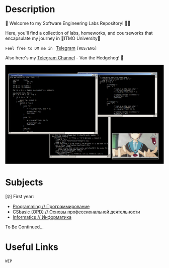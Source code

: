 # Description
🚀 Welcome to my Software Engineering Labs Repository! 🧑‍💻

Here, you'll find a collection of labs, homeworks, and courseworks that encapsulate my journey in 🌈ITMO University🌈

`Feel free to DM me in ` [Telegram](https://t.me/vaneshik) `[RUS/ENG]`

Also here's my [Telegram Channel](https://t.me/+sTL8GeG882VhNDMy) - Van the Hedgehog! 🦔 

![meow](.utils/yuki_nagato.gif)

# Subjects
[🤓] First year:
* [Programming // Программирование](https://github.com/Vaneshik/VT-Labs/tree/main/java)
* [CSbasic (OPD) // Основы профессиональной деятельности](https://github.com/Vaneshik/VT-Labs/tree/main/csbasic)
* [Informatics // Информатика](https://github.com/Vaneshik/VT-Labs/tree/main/informatics) 

To Be Continued...

# Useful Links
    WIP